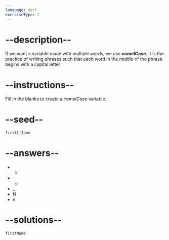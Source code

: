 ```yaml
---
language: dart
exerciseType: 2
---
```


# --description--

If we want a variable name with multiple words, we use **camelCase**.
It is the practice of writing phrases such that each word in the middle of the phrase begins with a capital letter

# --instructions--

Fill in the blanks to create a *camelCase* variable.

# --seed--

```dart
first[/]ame
```

# --answers--

- +
- -
- _
- N
- n

# --solutions--

```dart
firstName
```
